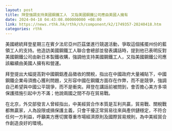 ```yaml
---
layout: post
title: 拜登強調支持美國鋼鐵工人　又指美國鋼鐵公司應由美國人擁有
date: 2024-04-18 04:43:08.000000000 +08:00
link: https://news.rthk.hk/rthk/ch/component/k2/1749357-20240418.htm
categories: rthk
---
```


美國總統拜登星期三在賓夕法尼亞州匹茲堡進行競選活動，爭取這個搖擺州份的藍領工人的支持。他造訪美國鋼鐵工人聯合會總部並發表講話時，提到他已表明反對美國鋼鐵公司由新日本製鐵收購，強調他支持美國鋼鐵工人，又指美國鋼鐵公司應該繼續由美國人擁有和營運。

拜登提出大幅提高對中國鋼鋁產品徵收的關稅，指出在中國政府大量補貼下，中國鋼鐵企業毋須擔心獲利問題，又形容中國在鋼鐵方面存在作弊，而不是競爭，強調自己希望與中國公平競爭，而不是衝突。拜登在講話前被問到，會否擔心美方多項保護措施引起中方不滿；他說兩國之間不存在貿易戰。

在北京，外交部發言人曾經指出，中美經貿合作本質是互利共贏，貿易戰、關稅戰都無贏家，人為設限或搞保護主義，只會干擾正常貿易往來與產供鏈穩定，不符合任何一方利益，呼籲美方應切實尊重市場經濟原則及國際貿易規則，為中美經貿合作創造良好的環境。
